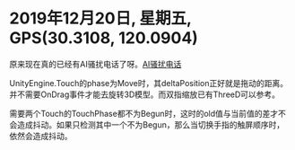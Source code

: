 # 2019年12月20日, 星期五, GPS(30.3108, 120.0904)

原来现在真的已经有AI骚扰电话了呀。[AI骚扰电话](https://baijiahao.baidu.com/s?id=1622527504698310589 )

UnityEngine.Touch的phase为Move时，其deltaPosition正好就是拖动的距离。并不需要OnDrag事件才能去旋转3D模型。而双指缩放已有ThreeD可以参考。

需要两个Touch的TouchPhase都不为Begun时，这时的old值与当前值的差才不会造成抖动。如果只检测其中一个不为Begun，那么当切换手指的触屏顺序时，依然会造成抖动。

